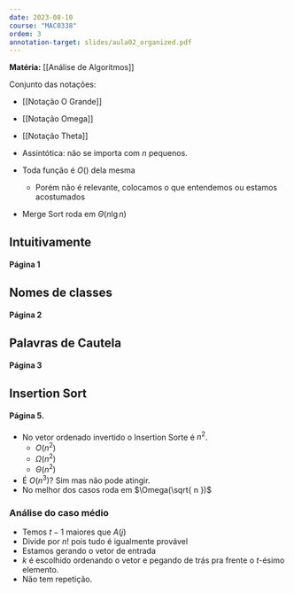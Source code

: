 ```yaml
---
date: 2023-08-10
course: "MAC0338"
ordem: 3
annotation-target: slides/aula02_organized.pdf
---
```

**Matéria:** [[Análise de Algoritmos]]

Conjunto das notações:
- [[Notação O Grande]]
- [[Notação Omega]]
- [[Notação Theta]]

- Assintótica: não se importa com $n$ pequenos.
- Toda função é $O()$ dela mesma
	- Porém não é relevante, colocamos o que entendemos ou estamos acostumados
- Merge Sort roda em $\Theta(n\lg n)$
## Intuitivamente
#### Página 1

## Nomes de classes
#### Página 2

## Palavras de Cautela
#### Página 3

## Insertion Sort
#### Página 5.
- No vetor ordenado invertido o Insertion Sorte é $n^{2}$.
	- $O(n^{2})$
	- $\Omega(n^{2})$
	- $\Theta(n^{2})$
- É $O(n^{3})$? Sim mas não pode atingir.
- No melhor dos casos roda em $\Omega(\sqrt{ n })$
### Análise do caso médio
- Temos $t-1$ maiores que $A(j)$
- Divide por $n!$ pois tudo é igualmente provável
- Estamos gerando o vetor de entrada
- $k$ é escolhido ordenando o vetor e pegando de trás pra frente o $t$-ésimo elemento.
- Não tem repetição.
